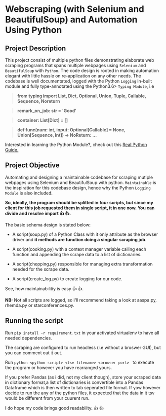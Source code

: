 # Webscraping (with Selenium and BeautifulSoup) and Automation Using Python

## Project Description

This project consist of multiple python files demonstrating elaborate web scraping programs that spans multiple webpages using `Selenium` and `BeautifulSoup` with `Python`. The code design is rooted in making automation elegant with little hassle on re-application on any other needs. The codebase is well documentated, logged with the Python `Logging` in-built module and fully type-annotated using the Python3.6> `Typing Module`, i.e

> **from typing import List, Dict, Optional, Union, Tuple, Callable, Sequence, Noreturn**

> **remark_on_job: str = 'Good'**

> **container: List[Dict] = []**

> **def func(num: int, input: Optional[Callable] = None, Union[Sequence, int]) -> NoReturn: ...**

Interested in learning the Python Module?, check out this [Real Python Guide.](https://realpython.com/python-type-checking/)

## Project Objective

Automating and designing a maintainable codebase for scraping mutiple webpages using Selenium and BeautifulSoup with python. `Maintainable` is the inspiration for this codebase design, hence why the Python `Logging Module` is also included.

**So, ideally, the program should be splitted in four scripts, but since my client for this job requested them in single script, it in one now. You can divide and resolve import :+1: :+1:.**

The basic schema design is stated below:

- A script(soup.py) of a Python Class with it only attribute as the browser driver and **it methods are function doing a singular scraping job**.

- A script(cooking.py) with a context manager variable calling each function and appending the scrape data to a list of dictionaries.

- A script(chopping.py) responsible for managing extra transformation needed for the scrape data.

- A script(create_log.py) to create logging for our code.

See, how maintainabilitiy is easy :+1: :+1:.

**NB:** Not all scripts are logged, so i'll recommend taking a look at aaspa.py, rhemda.py or starconferences.py.

## Running the script

Run `pip install -r requirement.txt` in your activated virtualenv to have all needed dependencies.

The scraping are configured to run headless (i.e without a broswer GUI), but you can comment out it out.

Run `python <python script> <tsv filename> <browser port> ` to execute the program or however you have rearranged yours.

If you prefer Pandas (as i did, not my client though), store your scraped data in dictionary format,a list of dictionaries is convertible into a Pandas Dataframe which is then written to tab seperated file format. If yow however decide to run the any of the python files, it expected that the data in it tsv would be different from your cuurent run.

I do hope my code brings good readability. :+1: :+1:
